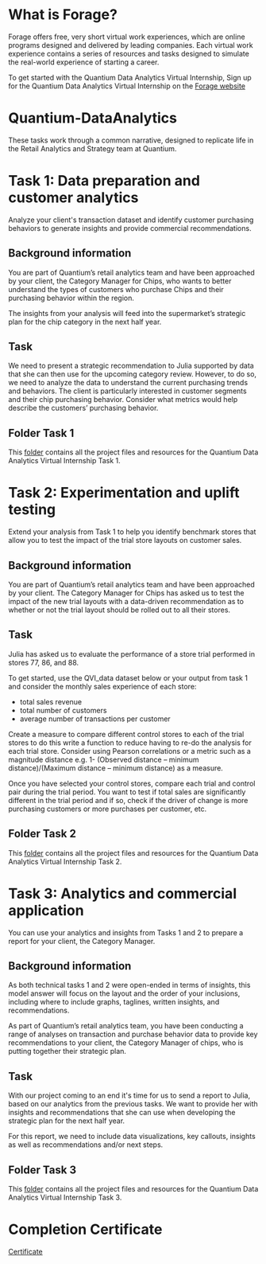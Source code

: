 # What is Forage?
Forage offers free, very short virtual work experiences, which are online programs designed and delivered by leading companies. Each virtual work experience contains a series of resources and tasks designed to simulate the real-world experience of starting a career.

To get started with the Quantium Data Analytics Virtual Internship, Sign up for the Quantium Data Analytics Virtual Internship on the [Forage website](https://www.theforage.com/simulations/quantium/data-analytics-rqkb)

# Quantium-DataAnalytics
These tasks work through a common narrative, designed to replicate life in the Retail Analytics and Strategy team at Quantium.  

# Task 1: Data preparation and customer analytics
Analyze your client's transaction dataset and identify customer purchasing behaviors to generate insights and provide commercial recommendations.
## Background information
You are part of Quantium’s retail analytics team and have been approached by your client, the Category Manager for Chips, who wants to better understand the types of customers who purchase Chips and their purchasing behavior within the region.

The insights from your analysis will feed into the supermarket’s strategic plan for the chip category in the next half year.

## Task
We need to present a strategic recommendation to Julia supported by data that she can then use for the upcoming category review. However, to do so, we need to analyze the data to understand the current purchasing trends and behaviors. The client is particularly interested in customer segments and their chip purchasing behavior. Consider what metrics would help describe the customers’ purchasing behavior.

## Folder Task 1
This [folder](https://github.com/DuyDuong47/Forage-Quantium-DataAnalytics/tree/a2182e8804e04e72207f49e78d47fa99e1ac0b80/Task%201%20-%20Data%20preparation%20and%20customer%20analytics) contains all the project files and resources for the Quantium Data Analytics Virtual Internship Task 1.

# Task 2: Experimentation and uplift testing
Extend your analysis from Task 1 to help you identify benchmark stores that allow you to test the impact of the trial store layouts on customer sales.
## Background information
You are part of Quantium’s retail analytics team and have been approached by your client. The Category Manager for Chips has asked us to test the impact of the new trial layouts with a data-driven recommendation as to whether or not the trial layout should be rolled out to all their stores.

## Task
Julia has asked us to evaluate the performance of a store trial performed in stores 77, 86, and 88.

To get started, use the QVI_data dataset below or your output from task 1 and consider the monthly sales experience of each store:
- total sales revenue
- total number of customers
- average number of transactions per customer

Create a measure to compare different control stores to each of the trial stores to do this write a function to reduce having to re-do the analysis for each trial store. Consider using Pearson correlations or a metric such as a magnitude distance e.g. 1- (Observed distance – minimum distance)/(Maximum distance – minimum distance) as a measure.

Once you have selected your control stores, compare each trial and control pair during the trial period. You want to test if total sales are significantly different in the trial period and if so, check if the driver of change is more purchasing customers or more purchases per customer, etc.

## Folder Task 2
This [folder](https://github.com/DuyDuong47/Forage-Quantium-DataAnalytics/tree/a2182e8804e04e72207f49e78d47fa99e1ac0b80/Task%202%20-%20Experimentation%20and%20uplift%20testing) contains all the project files and resources for the Quantium Data Analytics Virtual Internship Task 2.

# Task 3: Analytics and commercial application
You can use your analytics and insights from Tasks 1 and 2 to prepare a report for your client, the Category Manager.
## Background information
As both technical tasks 1 and 2 were open-ended in terms of insights, this model answer will focus on the layout and the order of your inclusions, including where to include graphs, taglines, written insights, and recommendations.

As part of Quantium’s retail analytics team, you have been conducting a range of analyses on transaction and purchase behavior data to provide key recommendations to your client, the Category Manager of chips, who is putting together their strategic plan.

## Task
With our project coming to an end it's time for us to send a report to Julia, based on our analytics from the previous tasks. We want to provide her with insights and recommendations that she can use when developing the strategic plan for the next half year.

For this report, we need to include data visualizations, key callouts, insights as well as recommendations and/or next steps.

## Folder Task 3
This [folder](https://github.com/DuyDuong47/Forage-Quantium-DataAnalytics/tree/a2182e8804e04e72207f49e78d47fa99e1ac0b80/Task%203%20-%20Analytics%20and%20commercial%20application) contains all the project files and resources for the Quantium Data Analytics Virtual Internship Task 3.

# Completion Certificate
[Certificate](https://github.com/DuyDuong47/Forage-Quantium-DataAnalytics/blob/a2182e8804e04e72207f49e78d47fa99e1ac0b80/NkaC7knWtjSbi6aYv_Quantium_WXZ5pqEYadLuCoGq2_1690970948495_completion_certificate.pdf)
